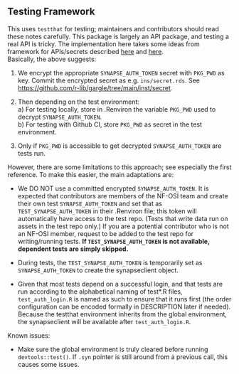 ## Testing Framework

This uses `testthat` for testing; maintainers and contributors should read these notes carefully.
This package is largely an API package, and testing a real API is tricky.
The implementation here takes some ideas from framework for APIs/secrets described 
[here](https://gargle.r-lib.org/articles/managing-tokens-securely.html) and 
[here](https://books.ropensci.org/http-testing/security-chapter.html).   
Basically, the above suggests: 

1. We encrypt the appropriate `SYNAPSE_AUTH_TOKEN` secret with `PKG_PWD` as key.
Commit the encrypted secret as e.g. `ins/secret.rds`.
See https://github.com/r-lib/gargle/tree/main/inst/secret.  

2. Then depending on the test environment:  
a) For testing locally, store in .Renviron the variable `PKG_PWD` used to decrypt `SYNAPSE_AUTH_TOKEN`.  
b) For testing with Github CI, store `PKG_PWD` as secret in the test environment.  

3. Only if `PKG_PWD` is accessible to get decrypted `SYNAPSE_AUTH_TOKEN` are tests run.

However, there are some limitations to this approach; see especially the first reference.
To make this easier, the main adaptations are: 

- We DO NOT use a committed encrypted `SYNAPSE_AUTH_TOKEN`.
It is expected that contributors are members of the NF-OSI team and create their
own test `SYNAPSE_AUTH_TOKEN` and set that as `TEST_SYNAPSE_AUTH_TOKEN` in their .Renviron file;
this token will automatically have access to the test repo.
(Tests that write data run on assets in the test repo only.)
If you are a potential contributor who is not an NF-OSI member, 
request to be added to the test repo for writing/running tests.
**If `TEST_SYNAPSE_AUTH_TOKEN` is not available, dependent tests are simply skipped.**

- During tests, the `TEST_SYNAPSE_AUTH_TOKEN` is temporarily set as `SYNAPSE_AUTH_TOKEN` to create the synapseclient object.

- Given that most tests depend on a successful login, and that tests are run
according to the alphabetical naming of test*.R files, 
`test_auth_login.R` is named as such to ensure that it runs first
(the order configuration can be encoded formally in DESCRIPTION later if needed).
Because the testthat environment inherits from the global environment, 
the synapseclient will be available after `test_auth_login.R`.

Known issues:

- Make sure the global environment is truly cleared before running `devtools::test()`. 
If `.syn` pointer is still around from a previous call, this causes some issues. 
